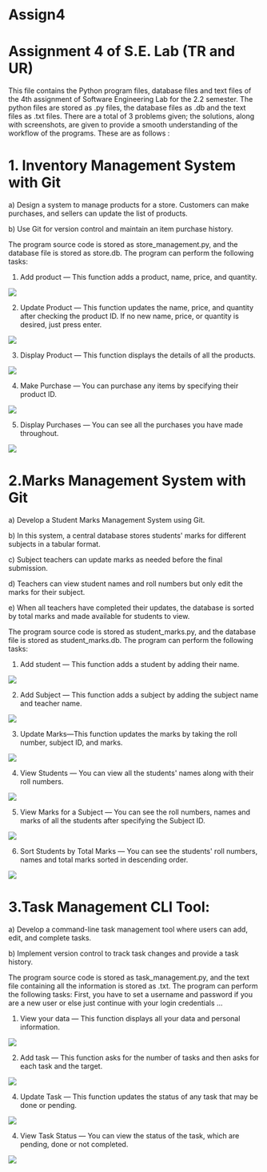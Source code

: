 # Assign4


# Assignment 4 of S.E. Lab (TR and UR)

This file contains the Python program files, database files and text files of the 4th assignment of Software Engineering Lab for the 2.2 semester. The python files are stored as .py files, the database files as .db and the text files as .txt files. There are a total of 3 problems given; the solutions, along with screenshots, are given to provide a smooth understanding of the workflow of the programs. These are as follows :

# 1. Inventory Management System with Git
   
a) Design a system to manage products for a store. Customers can make purchases, and
sellers can update the list of products.

b) Use Git for version control and maintain an item purchase history.

The program source code is stored as store_management.py, and the database file is stored as store.db.
The program can perform the following tasks:
1. Add product — This function adds a product, name, price, and quantity.

<img src = "https://github.com/aritra-mondal-it/SE_Lab_2025_A3_4_Repo/blob/main/screenshots/1.1.png">

2. Update Product — This function updates the name, price, and quantity after checking the product ID. If no new name, price, or quantity is desired, just press enter.

<img src = "https://github.com/aritra-mondal-it/SE_Lab_2025_A3_4_Repo/blob/main/screenshots/1.2.png">

3. Display Product — This function displays the details of all the products.

<img src = "https://github.com/aritra-mondal-it/SE_Lab_2025_A3_4_Repo/blob/main/screenshots/1.3.png">

4. Make Purchase — You can purchase any items by specifying their product ID. 

<img src = "https://github.com/aritra-mondal-it/SE-Assign-4/blob/main/screenshots/1.4.png">

5. Display Purchases — You can see all the purchases you have made throughout.

<img src = "https://github.com/aritra-mondal-it/SE-Assign-4/blob/main/screenshots/1.5.png">



# 2.Marks Management System with Git
a) Develop a Student Marks Management System using Git.

b) In this system, a central database stores students' marks for different subjects in a tabular
format.

c) Subject teachers can update marks as needed before the final submission.

d) Teachers can view student names and roll numbers but only edit the marks for their
subject.

e) When all teachers have completed their updates, the database is sorted by total marks and
made available for students to view.

The program source code is stored as student_marks.py, and the database file is stored as student_marks.db.
The program can perform the following tasks:
1. Add student — This function adds a student by adding their name.

<img src = "https://github.com/aritra-mondal-it/SE-Assign-4/blob/main/screenshots/2.1.png">

2. Add Subject — This function adds a subject by adding the subject name and teacher name.

<img src = "https://github.com/aritra-mondal-it/SE-Assign-4/blob/main/screenshots/2.2.png">

3. Update Marks—This function updates the marks by taking the roll number, subject ID, and marks.

<img src = "https://github.com/aritra-mondal-it/SE-Assign-4/blob/main/screenshots/2.3.png">

4. View Students — You can view all the students' names along with their roll numbers.

<img src = "https://github.com/aritra-mondal-it/SE-Assign-4/blob/main/screenshots/2.4.png">

5. View Marks for a Subject — You can see the roll numbers, names and marks of all the students after specifying the Subject ID.

<img src = "https://github.com/aritra-mondal-it/SE-Assign-4/blob/main/screenshots/2.5.png">

6. Sort Students by Total Marks — You can see the students' roll numbers, names and total marks sorted in descending order.

<img src = "https://github.com/aritra-mondal-it/SE-Assign-4/blob/main/screenshots/2.6.png">


# 3.Task Management CLI Tool:
   
a) Develop a command-line task management tool where users can add, edit, and complete
tasks.

b) Implement version control to track task changes and provide a task history.

The program source code is stored as task_management.py, and the text file containing all the information is stored as <username>.txt.
The program can perform the following tasks:
First, you have to set a username and password if you are a new user or else just continue with your login credentials ...
1. View your data — This function displays all your data and personal information.

<img src = "https://github.com/aritra-mondal-it/SE-Assign-4/blob/main/screenshots/3.1.png">

2. Add task — This function asks for the number of tasks and then asks for each task and the target.
   
<img src = "https://github.com/aritra-mondal-it/SE-Assign-4/blob/main/screenshots/3.2.png">

4. Update Task — This function updates the status of any task that may be done or pending.

<img src = "https://github.com/aritra-mondal-it/SE-Assign-4/blob/main/screenshots/3.3.png">

4. View Task Status — You can view the status of the task, which are pending, done or not completed. 

<img src = "https://github.com/aritra-mondal-it/SE-Assign-4/blob/main/screenshots/3.4.png">
